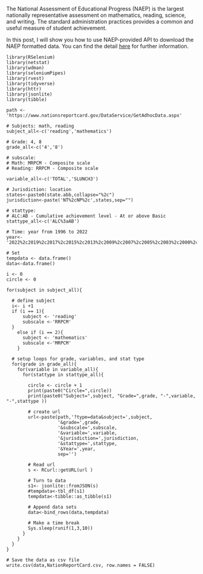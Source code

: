 The National Assessment of Educational Progress (NAEP) is the largest
nationally representative assessment on mathematics, reading, science,
and writing. The standard administration practices provides a common and
useful measure of student achievement. 

In this post, I will show you how
to use NAEP-provided API to download the NAEP formatted data. You can
find the detail
[here](https://www.nationsreportcard.gov/api_documentation.aspx) for
further information.



    library(RSelenium)
    library(netstat)
    library(wdman)
    library(seleniumPipes)
    library(rvest)
    library(tidyverse)
    library(httr)
    library(jsonlite)
    library(tibble)

    path <-'https://www.nationsreportcard.gov/DataService/GetAdhocData.aspx'

    # Subjects: math, reading
    subject_all<-c('reading','mathematics')

    # Grade: 4, 8
    grade_all<-c('4','8')

    # subscale: 
    # Math: MRPCM - Composite scale
    # Reading: RRPCM - Composite scale

    variable_all<-c('TOTAL','SLUNCH3')

    # Jurisdiction: location 
    states<-paste0(state.abb,collapse="%2c")
    jurisdiction<-paste('NT%2cNP%2c',states,sep="")

    # stattype:
    # ALC:AB - Cumulative achievement level - At or above Basic 
    stattype_all<-c('ALC%3aAB')

    # Time: year from 1996 to 2022
    year<-'2022%2c2019%2c2017%2c2015%2c2013%2c2009%2c2007%2c2005%2c2003%2c2000%2c1996'

    # Set
    tempdata <- data.frame() 
    data<-data.frame()

    i <- 0 
    circle <- 0

    for(subject in subject_all){
      
      # define subject
      i<- i +1
      if (i == 1){
          subject <- 'reading'
          subscale <-'RRPCM'
      }
        else if (i == 2){
          subject <- 'mathematics'
          subscale <-'MRPCM'
        }
          
      # setup loops for grade, variables, and stat type   
      for(grade in grade_all){
        for(variable in variable_all){
          for(stattype in stattype_all){
            
            circle <- circle + 1
            print(paste0("Circle=",circle))
            print(paste0("Subject=",subject, "Grade=",grade, "-",variable, "-",stattype ))
            
            # create url
            url<-paste(path,'?type=data&subject=',subject,
                       '&grade=',grade,
                       '&subscale=',subscale, 
                       '&variable=',variable,
                       '&jurisdiction=',jurisdiction,
                       '&stattype=',stattype,
                       '&Year=',year,
                       sep='')
            
            # Read url 
            s <- RCurl::getURL(url )
            
            # Turn to data
            s1<- jsonlite::fromJSON(s)
            #tempdata<-tbl_df(s1)
            tempdata<-tibble::as_tibble(s1)
            
            # Append data sets
            data<-bind_rows(data,tempdata)
            
            # Make a time break
            Sys.sleep(runif(1,3,10)) 
          }
        }
      }
    }

    # Save the data as csv file
    write.csv(data,NationReportCard.csv, row.names = FALSE)
